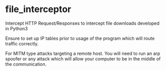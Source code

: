 # file_interceptor
Intercept HTTP Request/Responses to intercept file downloads developed in Python3 

Ensure to set up IP tables prior to usage of the program which will route traffic correctly.

For MITM type attacks targeting a remote host. You will need to run an arp spoofer or any attack which will allow your computer to be in the middle of the communication.

